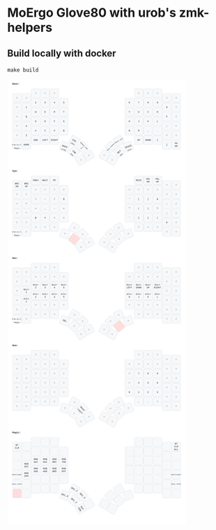# MoErgo Glove80 with urob's zmk-helpers
## Build locally with docker
```
make build
```
![MoErgo Logo](glove80.svg)
